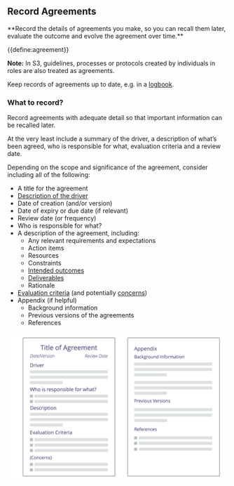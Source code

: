 ## Record Agreements

<summary>
**Record the details of agreements you make, so you can recall them later, evaluate the outcome and evolve the agreement over time.**
</summary>

{{define:agreement}}

**Note:** In S3, guidelines, processes or protocols created by individuals in roles are also treated as agreements.

Keep records of agreements up to date, e.g. in a [logbook](glossary:logbook).


### What to record?

Record agreements with adequate detail so that important information can be recalled later. 

At the very least include a summary of the driver, a description of what’s been agreed, who is responsible for what, evaluation criteria and a review date.

Depending on the scope and significance of the agreement, consider including all of the following:

-   A title for the agreement
-   [Description of the driver](section:describe-organizational-drivers)
-   Date of creation (and/or version)
-   Date of expiry or due date (if relevant)
-   Review date (or frequency)
-   Who is responsible for what?
-   A description of the agreement, including:
    - Any relevant requirements and expectations
    - Action items
    - Resources
    - Constraints
    - [Intended outcomes](section:clarify-intended-outcome)
    - [Deliverables](section:describe-deliverables)
    - Rationale
-   [Evaluation criteria](section:evaluation-criteria) (and potentially [concerns](glossary:concern))
-   Appendix (if helpful)
    - Background information
    - Previous versions of the agreements
    - References

![Template for agreements](img/templates/agreement-template.png)

